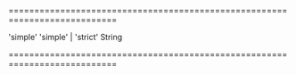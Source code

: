 <!--**
/*-------------------------------------------
    Auto-generated file. Do not modify.
-------------------------------------------

**-->
===========================================================================
<!--hidden--><!--/hidden-->
<!--default-->'simple'<!--/default-->
<!--acceptValues-->'simple' | 'strict'<!--/acceptValues-->
<!--type-->String<!--/type-->
===========================================================================

<!--shortDescription-->

<!--/shortDescription-->

<!--fullDescription-->

<!--/fullDescription-->